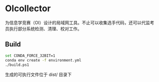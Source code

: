 # OIcollector

为信息学竞赛（OI）设计的局域网工具。不止可以收集选手代码，还可以代监考员执行部分系统检测、清理、校对工作。

## Build
```bash
set CONDA_FORCE_32BIT=1
conda env create -f environment.yml
./build.ps1
```
生成的可执行文件位于 dist/ 目录下
